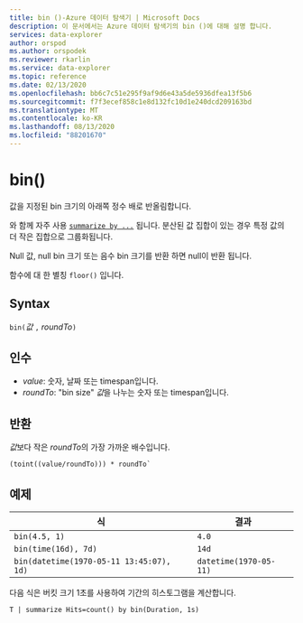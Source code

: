 ```yaml
---
title: bin ()-Azure 데이터 탐색기 | Microsoft Docs
description: 이 문서에서는 Azure 데이터 탐색기의 bin ()에 대해 설명 합니다.
services: data-explorer
author: orspod
ms.author: orspodek
ms.reviewer: rkarlin
ms.service: data-explorer
ms.topic: reference
ms.date: 02/13/2020
ms.openlocfilehash: bb6c7c51e295f9af9d6e43a5de5936dfea13f5b6
ms.sourcegitcommit: f7f3ecef858c1e8d132fc10d1e240dcd209163bd
ms.translationtype: MT
ms.contentlocale: ko-KR
ms.lasthandoff: 08/13/2020
ms.locfileid: "88201670"
---
```

# <a name="bin"></a>bin()

값을 지정된 bin 크기의 아래쪽 정수 배로 반올림합니다. 

와 함께 자주 사용 [`summarize by ...`](./summarizeoperator.md) 됩니다.
분산된 값 집합이 있는 경우 특정 값의 더 작은 집합으로 그룹화됩니다.

Null 값, null bin 크기 또는 음수 bin 크기를 반환 하면 null이 반환 됩니다. 

함수에 대 한 별칭 `floor()` 입니다.

## <a name="syntax"></a>Syntax

`bin(`*값* `,` *roundTo*`)`

## <a name="arguments"></a>인수

* *value*: 숫자, 날짜 또는 timespan입니다. 
* *roundTo*: "bin size" *값*을 나누는 숫자 또는 timespan입니다. 

## <a name="returns"></a>반환

*값*보다 작은 *roundTo*의 가장 가까운 배수입니다.  
 
```kusto
(toint((value/roundTo))) * roundTo`
```

## <a name="examples"></a>예제

식 | 결과
---|---
`bin(4.5, 1)` | `4.0`
`bin(time(16d), 7d)` | `14d`
`bin(datetime(1970-05-11 13:45:07), 1d)`|  `datetime(1970-05-11)`


다음 식은 버킷 크기 1초를 사용하여 기간의 히스토그램을 계산합니다.

```kusto
T | summarize Hits=count() by bin(Duration, 1s)
```
